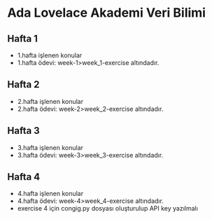 
# Ada Lovelace Akademi Veri Bilimi
## Hafta 1
  - 1.hafta işlenen konular
  - 1.hafta ödevi: week-1>week_1-exercise altındadır.
## Hafta 2
  - 2.hafta işlenen konular
  - 2.hafta ödevi: week-2>week_2-exercise altındadır.
## Hafta 3
  - 3.hafta işlenen konular
  - 3.hafta ödevi: week-3>week_3-exercise altındadır.
## Hafta 4
  - 4.hafta işlenen konular
  - 4.hafta ödevi: week-4>week_4-exercise altındadır.
  - exercise 4 için congig.py dosyası oluşturulup API key yazılmalı


  

